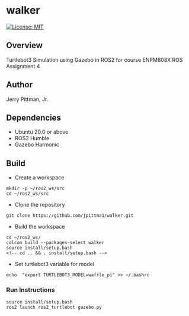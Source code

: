 # walker

[![License: MIT](https://img.shields.io/badge/License-MIT-green.svg)](https://opensource.org/licenses/MIT)

## Overview
Turtlebot3 Simulation using Gazebo in ROS2 for course ENPM808X ROS Assignment 4

## Author
Jerry Pittman, Jr.

## Dependencies
- Ubuntu 20.0 or above
- ROS2 Humble
- Gazebo Harmonic

## Build
- Create a workspace
```
mkdir -p ~/ros2_ws/src
cd ~/ros2_ws/src
```
- Clone the repository
```
git clone https://github.com/jpittma1/walker.git
```
- Build the workspace
```
cd ~/ros2_ws/
colcon build --packages-select walker
source install/setup.bash
<!-- cd .. && . install/setup.bash -->
```

- Set turtlebot3 variable for model

```
echo  "export TURTLEBOT3_MODEL=waffle_pi" >> ~/.bashrc
```

### Run Instructions

```
source install/setup.bash
ros2 launch ros2_turtlebot gazebo.py
```